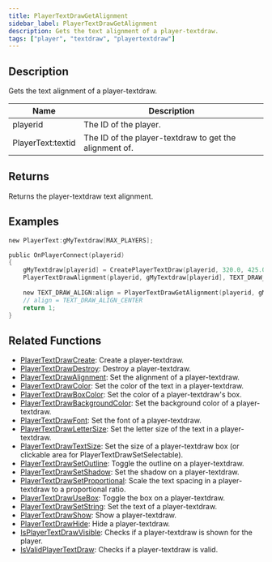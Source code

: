 ```yaml
---
title: PlayerTextDrawGetAlignment
sidebar_label: PlayerTextDrawGetAlignment
description: Gets the text alignment of a player-textdraw.
tags: ["player", "textdraw", "playertextdraw"]
---
```


<VersionWarn version='omp v1.1.0.2612' />

## Description

Gets the text alignment of a player-textdraw.

| Name              | Description                                            |
| ----------------- | ------------------------------------------------------ |
| playerid          | The ID of the player.                                  |
| PlayerText:textid | The ID of the player-textdraw to get the alignment of. |

## Returns

Returns the player-textdraw text alignment.

## Examples

```c
new PlayerText:gMyTextdraw[MAX_PLAYERS];

public OnPlayerConnect(playerid)
{
    gMyTextdraw[playerid] = CreatePlayerTextDraw(playerid, 320.0, 425.0, "This is an example textdraw");
    PlayerTextDrawAlignment(playerid, gMyTextdraw[playerid], TEXT_DRAW_ALIGN_CENTER);
    
    new TEXT_DRAW_ALIGN:align = PlayerTextDrawGetAlignment(playerid, gMyTextdraw[playerid]);
    // align = TEXT_DRAW_ALIGN_CENTER
    return 1;
}
```

## Related Functions

- [PlayerTextDrawCreate](PlayerTextDrawCreate): Create a player-textdraw.
- [PlayerTextDrawDestroy](PlayerTextDrawDestroy): Destroy a player-textdraw.
- [PlayerTextDrawAlignment](PlayerTextDrawAlignment): Set the alignment of a player-textdraw.
- [PlayerTextDrawColor](PlayerTextDrawColor): Set the color of the text in a player-textdraw.
- [PlayerTextDrawBoxColor](PlayerTextDrawBoxColor): Set the color of a player-textdraw's box.
- [PlayerTextDrawBackgroundColor](PlayerTextDrawBackgroundColor): Set the background color of a player-textdraw.
- [PlayerTextDrawFont](PlayerTextDrawFont): Set the font of a player-textdraw.
- [PlayerTextDrawLetterSize](PlayerTextDrawLetterSize): Set the letter size of the text in a player-textdraw.
- [PlayerTextDrawTextSize](PlayerTextDrawTextSize): Set the size of a player-textdraw box (or clickable area for PlayerTextDrawSetSelectable).
- [PlayerTextDrawSetOutline](PlayerTextDrawSetOutline): Toggle the outline on a player-textdraw.
- [PlayerTextDrawSetShadow](PlayerTextDrawSetShadow): Set the shadow on a player-textdraw.
- [PlayerTextDrawSetProportional](PlayerTextDrawSetProportional): Scale the text spacing in a player-textdraw to a proportional ratio.
- [PlayerTextDrawUseBox](PlayerTextDrawUseBox): Toggle the box on a player-textdraw.
- [PlayerTextDrawSetString](PlayerTextDrawSetString): Set the text of a player-textdraw.
- [PlayerTextDrawShow](PlayerTextDrawShow): Show a player-textdraw.
- [PlayerTextDrawHide](PlayerTextDrawHide): Hide a player-textdraw.
- [IsPlayerTextDrawVisible](IsPlayerTextDrawVisible): Checks if a player-textdraw is shown for the player.
- [IsValidPlayerTextDraw](IsValidPlayerTextDraw): Checks if a player-textdraw is valid.
